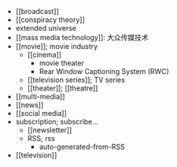 - [[broadcast]]
- [[conspiracy theory]]
- extended universe
- [[mass media technology]]: 大众传媒技术
- [[movie]]; movie industry
    - [[cinema]]
        - movie theater
        - Rear Window Captioning System (RWC)
    - [[television series]]; TV series
    - [[theater]]; [[theatre]]
- [[multi-media]]
- [[news]]
- [[social media]]
- subscription; subscribe...
    - [[newsletter]]
    - RSS; rss
        - auto-generated-from-RSS
- [[television]]
